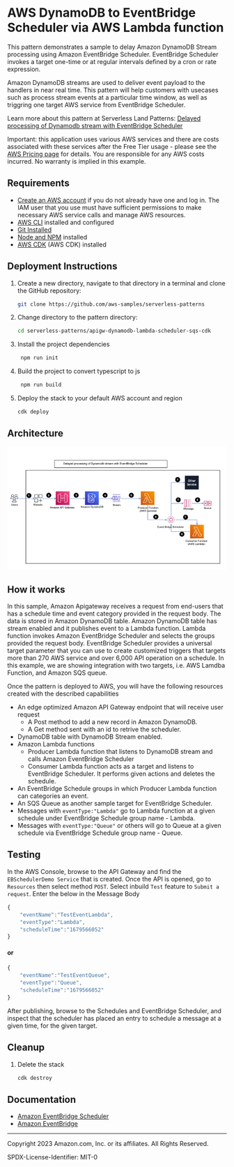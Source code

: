 # AWS DynamoDB to EventBridge Scheduler via AWS Lambda function

This pattern demonstrates a sample to delay Amazon DynamoDB Stream processing using Amazon EventBridge Scheduler. EventBridge Scheduler invokes a target one-time or at regular intervals defined by a cron or rate expression.

Amazon DynamoDB streams are used to deliver event payload to the handlers in near real time. This pattern will help customers with usecases such as process stream events at a particular time window, as well as triggring one target AWS service from EventBridge Scheduler. 

Learn more about this pattern at Serverless Land Patterns: [Delayed processing of Dynamodb stream with EventBridge Scheduler](https://serverlessland.com/patterns/apigw-dynamodb-lambda-scheduler-sqs-cdk)

Important: this application uses various AWS services and there are costs associated with these services after the Free Tier usage - please see the [AWS Pricing page](https://aws.amazon.com/pricing/) for details. You are responsible for any AWS costs incurred. No warranty is implied in this example.

## Requirements

-   [Create an AWS account](https://portal.aws.amazon.com/gp/aws/developer/registration/index.html) if you do not already have one and log in. The IAM user that you use must have sufficient permissions to make necessary AWS service calls and manage AWS resources.
-   [AWS CLI](https://docs.aws.amazon.com/cli/latest/userguide/install-cliv2.html) installed and configured
-   [Git Installed](https://git-scm.com/book/en/v2/Getting-Started-Installing-Git)
-   [Node and NPM](https://nodejs.org/en/download/) installed
-   [AWS CDK](https://docs.aws.amazon.com/cdk/v2/guide/getting_started.html) (AWS CDK) installed

## Deployment Instructions

1. Create a new directory, navigate to that directory in a terminal and clone the GitHub repository:
    ```bash
    git clone https://github.com/aws-samples/serverless-patterns
    ```
2. Change directory to the pattern directory:
    ```bash
    cd serverless-patterns/apigw-dynamodb-lambda-scheduler-sqs-cdk
    ```
3. Install the project dependencies
    ```bash
     npm run init
    ```
4. Build the project to convert typescript to js
    ```bash
     npm run build
    ```
5. Deploy the stack to your default AWS account and region
    ```bash
    cdk deploy
    ```

## Architecture

![Architecture Diagram](architecture.png)

## How it works

In this sample, Amazon Apigateway receives a request from end-users that has a schedule time and event category provided in the request body. The data is stored in Amazon DynamoDB table. Amazon DynamoDB table has stream enabled and it publishes event to a Lambda function. Lambda function invokes Amazon EventBridge Scheduler and selects the groups provided the request body. EventBridge Scheduler provides a universal target parameter that you can use to create customized triggers that targets more than 270 AWS service and over 6,000 API operation on a schedule. In this example, we are showing integration with two targets, i.e. AWS Lamdba Function, and Amazon SQS queue.

Once the pattern is deployed to AWS, you will have the following resources created with the described capabilities

-   An edge optimized Amazon API Gateway endpoint that will receive user request
    - A Post method to add a new record in Amazon DynamoDB.
    - A Get method sent with an id to retrive the scheduler. 
- DynamoDB table with DynamoDB Stream enabled.
- Amazon Lambda functions
    - Producer Lambda function that listens to DynamoDB stream and calls Amazon EventBridge Scheduler
    - Consumer Lambda function acts as a target and listens to EventBridge Scheduler. It performs given actions and deletes the schedule. 
-  An EventBridge Schedule groups in which Producer Lambda function can categories an event.
-  An SQS Queue as another sample target for EventBridge Scheduler.
- Messages with `eventType:"Lambda"` go to Lambda function at a given schedule under EventBridge Schedule group name - Lambda.
- Messages with `eventType:"Queue"` or others will go to Queue at a given schedule via EventBridge Schedule group name - Queue.

## Testing

In the AWS Console, browse to the API Gateway and find the `EBSchedulerDemo Service` that is created. Once the API is opened, go to `Resources` then select method `POST`. Select inbuild `Test` feature to `Submit a request`. Enter the below in the Message Body


```javascript
{
    "eventName":"TestEventLambda",
    "eventType":"Lambda",
    "scheduleTime":"1679566052"
}
```

#### or

```javascript
{
    "eventName":"TestEventQueue",
    "eventType":"Queue",  
    "scheduleTime":"1679566052"
}
```

After publishing, browse to the Schedules and EventBridge Scheduler, and inspect that the scheduler has placed an entry to schedule a message at a given time, for the given target. 

## Cleanup

1. Delete the stack
    ```bash
    cdk destroy
    ```

## Documentation

-   [Amazon EventBridge Scheduler](https://docs.aws.amazon.com/scheduler/latest/UserGuide/what-is-scheduler.html)
-   [Amazon EventBridge](https://docs.aws.amazon.com/eventbridge/latest/userguide/eb-what-is.html)

---

Copyright 2023 Amazon.com, Inc. or its affiliates. All Rights Reserved.

SPDX-License-Identifier: MIT-0
